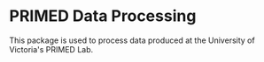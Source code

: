 # PRIMED Data Processing

This package is used to process data produced at the University of Victoria's PRIMED Lab. 
